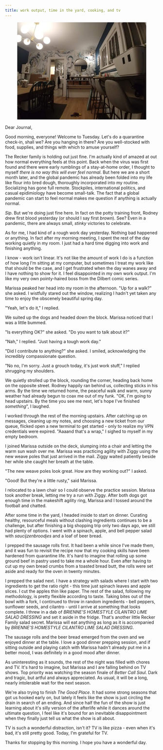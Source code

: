```yaml
---
title: work output, time in the yard, cooking, and tv
---
```


<figure>
  <a href="/images/banners/2020-04-21.jpg">
    <img alt="banner" src="/images/banners/2020-04-21.jpg"/>
  </a>
</figure>

Dear Journal,

Good morning, everyone!  Welcome to Tuesday.  Let's do a quarantine
check-in, shall we?  Are you hanging in there?  Are you well-stocked
with food, supplies, and things with which to amuse yourself?

The Recker family is holding out just fine.  I'm actually kind of
amazed at out how normal everything feels at this point.  Back when
the virus was first found and there were early rumblings of a
stay-at-home order, I thought to myself _there is no way this will
ever feel normal_.  But here we are a short month later, and the
global pandemic has already been folded into my life like flour into
bred dough, thoroughly incorporated into my routine.  Socializing has
gone full remote.  Stockpiles, international politics, and casual
epidimiology have become small-talk.  The fact that a global pandemic
can start to feel normal makes me question if anything is actually
normal.

_Sip_.  But we're doing just fine here.  In fact on the potty training
front, Rodney drew first blood yesterday (or should I say first
_brown_).  See?  Even in a pandemic, there are always small, _stinky_
victories to celebrate.

As for me, I had kind of a rough work day yesterday.  Nothing bad
happened or anything.  In fact after my morning meeting, I spent the
rest of the day working quietly in my room.  I just had a hard time
digging into work and finishing anything.

I know - work isn't linear.  It's not like the amount of work I do is
a function of how long I'm sitting at my computer, but sometimes I
treat my work like that should be the case, and I get frustrated when
the day wanes away and I have nothing to show for it.  I feel
disappointed in my own work output.  I'm like my very own
pointy-haired boss from the Dilbert comic series.

Marissa peaked her head into my room in the afternoon.  "Up for a
walk?" she asked.  I wistfully stared out the window, realizing I
hadn't yet taken any time to enjoy the obscenely beautiful spring
day.

"Yeah, let's do it," I replied.

We suited up the dogs and headed down the block.  Marissa noticed that
I was a little bummed.

"Is everything OK?" she asked.  "Do you want to talk about it?"

"Nah," I replied.  "Just having a tough work day."

"Did I contribute to anything?" she asked.  I smiled, acknowledging
the incredibly compassionate question.

"No no, I'm sorry.  Just a grouch today, it's just work stuff," I
replied shrugging my shoulders.

We quietly strolled up the block, rounding the corner, heading back
home on the opposite street.  Rodney happily ran behind us, collecting
sticks in his arms.  By the time we returned home, the peaceful walk
and warm, sunny weather had already begun to coax me out of my funk.
"OK, I'm going to head upstairs.  By the time you see me next, let's
hope I've finished _something_", I laughed.

I worked through the rest of the morning upstairs.  After catching up
on messages, cleaning up my notes, and choosing a new ticket from our
queue, flicked open a new terminal to get started - only to realize my
VPN credentials were expired.  "Aaaand that's a wrap," I sighed to
myself in my empty bedroom.

I joined Marissa outside on the deck, slumping into a chair and
letting the warm sun wash over me.  Marissa was practicing agility
with Ziggy using the new weave poles that just arrived in the mail.
Ziggy waited patiently beside her while she caught her breath at the
table.

"The new weave poles look great.  How are they working out?" I asked.

"Good!  But they're a little rusty," said Marissa.

I relocated to a lawn chair so I could observe the practice session.
Marissa took another break, letting me try a run with Ziggy.  After
both dogs got enough time in the makeshift agility ring, Marissa and I
tossed around the football and chatted.

After some time in the yard, I headed inside to start on dinner.
Curating healthy, resourceful meals without clashing ingredients
continues to be a challenge, but after finishing a big shopping trip
only two days ago, we still had plenty of options.  I went with a
spinach, apple, and bell pepper salad with _saucijzenbroodjes_ and a
loaf of beer bread.

I prepped the sausage rolls first.  It had been a while since I've
made them, and it was fun to revisit the recipe now that my cooking
skills have been hardened from quarantine life.  It's hard to imagine
that rolling up some ground beef in pastry used to take me a whole
hour.  Even after having to cut up my own bread crumbs from a toasted
bread butt, the rolls were set aside and ready for the oven in twenty
minutes.

I prepped the salad next.  I have a strategy with salads where I start
with two ingredients to get the ratio right - this time just spinach
leaves and apple slices.  I cut the apples thin like paper.  The rest
of the salad, following my methodology, is pretty flexible according
to taste.  Taking bites out of the bowl with a fork, I continued to
throw in random ingredients - bell peppers, sunflower seeds, and
cilantro - until I arrive at something that looks complete.  I threw
in a dab of _BRIENNE'S HOMESTYLE CILANTRO LIME SALAD DRESSING_ and set
it aside in the fridge.  That's another little Recker Family salad
secret.  Marissa will eat anything as long as it is accompanied by
_BRIENNE'S HOMESTYLE CILANTRO LIME SALAD DRESSING_.

The sausage rolls and the beer bread emerged from the oven and we
enjoyed dinner at the table.  I love a good dinner prepping session,
and if sitting outside and playing catch with Marissa hadn't already
put me in a better mood, I was definitely in a good mood after dinner.

As uninteresting as it sounds, the rest of the night was filled with
chores and TV.  It's hard to imagine, but Marissa and I are falling
behind on TV shows.  Top priority was watching the season finale of
_Better Call Saul_.  Dark and tragic, but artful and always
appreciated.  As usual, it will be a long, nearly intolerable wait for
the next season.

We're also trying to finish _The Good Place_.  It had some strong
seasons that got us hooked early on, but lately it feels like the show
is just circling the drain in search of an ending.  And since half the
fun of the show is just learning about it's silly version of the
afterlife while it dances around the ultimate question, I feel like
it's bound for an inevitable disappointment when they finally just
tell us what the show is all about.

TV is such a wonderful distraction, isn't it?  TV is like pizza - even
when it's bad, it's still pretty good.  Today, I'm grateful for TV.

Thanks for stopping by this morning.  I hope you have a wonderful day.

